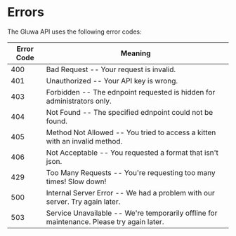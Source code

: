 # Errors


The Gluwa API uses the following error codes:


Error Code | Meaning
---------- | -------
400 | Bad Request -- Your request is invalid.
401 | Unauthorized -- Your API key is wrong.
403 | Forbidden -- The ednpoint requested is hidden for administrators only.
404 | Not Found -- The specified ednpoint could not be found.
405 | Method Not Allowed -- You tried to access a kitten with an invalid method.
406 | Not Acceptable -- You requested a format that isn't json.
429 | Too Many Requests -- You're requesting too many times! Slow down!
500 | Internal Server Error -- We had a problem with our server. Try again later.
503 | Service Unavailable -- We're temporarily offline for maintenance. Please try again later.
